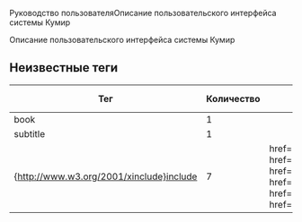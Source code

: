 Руководство пользователяОписание пользовательского интерфейса системы Кумир

Описание пользовательского интерфейса системы Кумир


## Неизвестные теги

| Тег | Количество | Атрибуты | Родительские теги |
|-----|------------|----------|-------------------|
| book | 1 |  | None |
| subtitle | 1 |  | book |
| {http://www.w3.org/2001/xinclude}include | 7 | href='cources/cources.xml', href='editor/editor.xml', href='intro/highgrade.xml', href='mainwindow/with-tabs.xml', href='run/run.xml', href='secondarywindows/secondarywindows.xml', href='session/session.xml' | book |